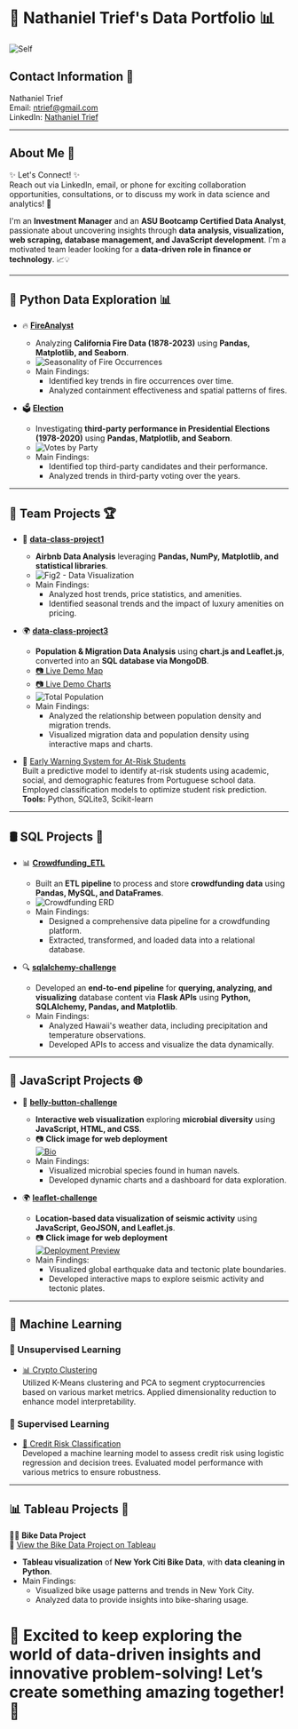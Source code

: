 # 🚀 Nathaniel Trief's Data Portfolio 📊
![Self](https://raw.githubusercontent.com/ngrief/Curated_List/main/Resources/Self.jpg)

## Contact Information 📩
Nathaniel Trief  
Email: ntrief@gmail.com  
LinkedIn: [Nathaniel Trief](https://www.linkedin.com/in/nathaniel-trief-492a70b/)

---

## About Me 🌟
✨ Let's Connect! ✨  
Reach out via LinkedIn, email, or phone for exciting collaboration opportunities, consultations, or to discuss my work in data science and analytics! 🚀  

I'm an **Investment Manager** and an **ASU Bootcamp Certified Data Analyst**, passionate about uncovering insights through **data analysis, visualization, web scraping, database management, and JavaScript development**. I'm a motivated team leader looking for a **data-driven role in finance or technology**. 📈💡  

---

## 🐍 Python Data Exploration 📊
- 🔥 **[FireAnalyst](https://github.com/ngrief/FireAnalyst.git)**  
  - Analyzing **California Fire Data (1878-2023)** using **Pandas, Matplotlib, and Seaborn**.
  - ![Seasonality of Fire Occurrences](https://raw.githubusercontent.com/ngrief/Curated_List/main/Resources/seasonality.png)
  - Main Findings:
    - Identified key trends in fire occurrences over time.
    - Analyzed containment effectiveness and spatial patterns of fires.

- 🗳 **[Election](https://github.com/ngrief/Election.git)**  
  - Investigating **third-party performance in Presidential Elections (1978-2020)** using **Pandas, Matplotlib, and Seaborn**.
  - ![Votes by Party](https://raw.githubusercontent.com/ngrief/Curated_List/main/Resources/VotesbyParty.png)
  - Main Findings:
    - Identified top third-party candidates and their performance.
    - Analyzed trends in third-party voting over the years.

---

## 🤝 Team Projects 🏆
- 🏡 **[data-class-project1](https://github.com/ngrief/data-class-project1.git)**  
  - **Airbnb Data Analysis** leveraging **Pandas, NumPy, Matplotlib, and statistical libraries**.
  - ![Fig2 - Data Visualization](https://raw.githubusercontent.com/ngrief/data-class-project1/main/output_data/Fig2.png)
  - Main Findings:
    - Analyzed host trends, price statistics, and amenities.
    - Identified seasonal trends and the impact of luxury amenities on pricing.

- 🌍 **[data-class-project3](https://github.com/ngrief/data-class-project-3.git)**  
  - **Population & Migration Data Analysis** using **chart.js and Leaflet.js**, converted into an **SQL database via MongoDB**.
  - [📷 Live Demo Map](https://ngrief.github.io/data-class-project-3/index.html)
  - [📷 Live Demo Charts](https://ngrief.github.io/data-class-project-3/index2.html)
  - ![Total Population](https://raw.githubusercontent.com/ngrief/data-class-project-3/main/Images/Total_Population.png)
  - Main Findings:
    - Analyzed the relationship between population density and migration trends.
    - Visualized migration data and population density using interactive maps and charts.

- 🧠 [Early Warning System for At-Risk Students](https://github.com/ngrief/Group-5-Project-4)  
      Built a predictive model to identify at-risk students using academic, social, and demographic features from Portuguese school data. Employed classification models to optimize student risk prediction.  
    **Tools:** Python, SQLite3, Scikit-learn  

---

## 🛢 SQL Projects 💾
- 📊 **[Crowdfunding_ETL](https://github.com/ngrief/Crowdfunding_ETL.git)**  
  - Built an **ETL pipeline** to process and store **crowdfunding data** using **Pandas, MySQL, and DataFrames**.
  - ![Crowdfunding ERD](https://raw.githubusercontent.com/ngrief/Crowdfunding_ETL/main/Crowdfunding%20ERD.png)
  - Main Findings:
    - Designed a comprehensive data pipeline for a crowdfunding platform.
    - Extracted, transformed, and loaded data into a relational database.

- 🔍 **[sqlalchemy-challenge](https://github.com/ngrief/sqlalchemy-challenge.git)**  
  - Developed an **end-to-end pipeline** for **querying, analyzing, and visualizing** database content via **Flask APIs** using **Python, SQLAlchemy, Pandas, and Matplotlib**.
  - Main Findings:
    - Analyzed Hawaii's weather data, including precipitation and temperature observations.
    - Developed APIs to access and visualize the data dynamically.

---

## 🎨 JavaScript Projects 🌐
- 🦠 **[belly-button-challenge](https://github.com/ngrief/belly-button-challenge.git)**  
  - **Interactive web visualization** exploring **microbial diversity** using **JavaScript, HTML, and CSS**.  
  - 📷 **Click image for web deployment**  
    [![Bio](https://raw.githubusercontent.com/ngrief/Curated_List/main/Resources/Bio.png)](https://ngrief.github.io/belly-button-challenge/)
  - Main Findings:
    - Visualized microbial species found in human navels.
    - Developed dynamic charts and a dashboard for data exploration.
    
- 🌍 **[leaflet-challenge](https://github.com/ngrief/leaflet-challenge.git)**  
  - **Location-based data visualization of seismic activity** using **JavaScript, GeoJSON, and Leaflet.js**.
  - 📷 **Click image for web deployment**  
    [![Deployment Preview](https://raw.githubusercontent.com/ngrief/leaflet-challenge/main/image-1.png)](https://ngrief.github.io/leaflet-challenge/)
  - Main Findings:
    - Visualized global earthquake data and tectonic plate boundaries.
    - Developed interactive maps to explore seismic activity and tectonic plates.

---

## 🚀 Machine Learning

### 🔹 Unsupervised Learning
- [📊 Crypto Clustering](https://github.com/ngrief/CryptoClustering.git)  
  Utilized K-Means clustering and PCA to segment cryptocurrencies based on various market metrics. Applied dimensionality reduction to enhance model interpretability.

### 🔹 Supervised Learning
- [🏦 Credit Risk Classification](https://github.com/ngrief/credit-risk-classification.git)  
  Developed a machine learning model to assess credit risk using logistic regression and decision trees. Evaluated model performance with various metrics to ensure robustness.

---

## 📊 Tableau Projects 🎨

🚴‍♂️ **Bike Data Project**  
🔗 [View the Bike Data Project on Tableau](https://public.tableau.com/views/BikeDataProject_17394900320310/Story1)  
  - **Tableau visualization** of **New York Citi Bike Data**, with **data cleaning in Python**.
  - Main Findings:
    - Visualized bike usage patterns and trends in New York City.
    - Analyzed data to provide insights into bike-sharing usage.

🚀 Excited to keep exploring the world of **data-driven insights** and **innovative problem-solving**! Let’s create something amazing together! 🎯
=======
